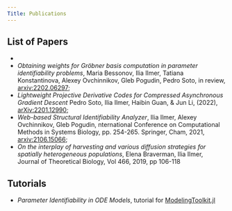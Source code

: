 ```yaml
---
Title: Publications
---
```


## List of Papers

- 
- _Obtaining weights for Gröbner basis computation in parameter identifiability problems_, Maria Bessonov, Ilia Ilmer, Tatiana Konstantinova, Alexey Ovchinnikov, Gleb Pogudin, Pedro Soto, in review, [arxiv:2202.06297](https://arxiv.org/abs/2202.06297);
- _Lightweight Projective Derivative Codes for Compressed Asynchronous Gradient Descent_ Pedro Soto, Ilia Ilmer, Haibin Guan, & Jun Li, (2022), [arXiv:2201.12990](https://arxiv.org/abs/2201.12990);
- _Web-based Structural Identifiability Analyzer_, Ilia Ilmer, Alexey Ovchinnikov, Gleb Pogudin, nternational Conference on Computational Methods in Systems Biology, pp. 254-265. Springer, Cham, 2021, [arxiv:2106.15066](https://arxiv.org/abs/2106.15066);
- _On the interplay of harvesting and various diffusion strategies for spatially heterogeneous populations_, Elena Braverman, Ilia Ilmer, Journal of Theoretical Biology, Vol 466, 2019, pp 106-118

## Tutorials

- _Parameter Identifiability in ODE Models_, tutorial for [ModelingToolkit.jl](https://mtk.sciml.ai/dev/tutorials/parameter_identifiability/)

